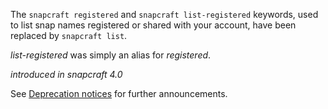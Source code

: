 The `snapcraft registered` and `snapcraft list-registered` keywords, used to list snap names registered or shared with your account, have been replaced by `snapcraft list`.

_list-registered_ was simply an alias for _registered_.

_introduced in snapcraft 4.0_

See [Deprecation notices](/t/deprecation-notices/8396)  for further announcements.